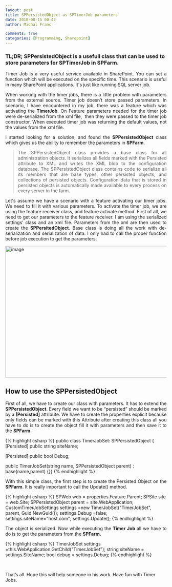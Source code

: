 ```yaml
---
layout: post
title: SPPersistedObject as SPTimerJob parameters
date: 2010-08-15 00:42
author: Michal Franc

comments: true
categories: [Programming, Sharepoint]
---
```

<h3>TL;DR; SPPersistedObject is a usefull class that can be used to store parameters for SPTimerJob in SPFarm.</h3>

<p align="justify">Timer Job is a very useful service available in SharePoint. You can set a function which will be executed on the specific time. This scenario is useful in many SharePoint applications. It's just like running SQL server job.</p>
<p align="justify">When working with the timer jobs, there is a little problem with parameters from the external source. Timer job doesn’t store passed parameters. In scenario, I have encountered in my job, there was a feature which was activating the <strong>TimerJob</strong>. On Feature parameters needed for the timer job were de-serialized from the xml file,  then they were passed to the timer job constructor. When executed timer job was returning the default values, not the values from the xml file.</p>
<p align="justify">I started looking for a solution, and found the <strong>SPPersistedObject</strong> class which gives us the ability to remember the parameters in <strong>SPFarm</strong>.</p>

<blockquote>
<p align="justify">The SPPersistedObject class provides a base class for all administration objects. It serializes all fields marked with the Persisted attribute to XML and writes the XML blob to the configuration database. The SPPersistedObject class contains code to serialize all its members that are base types, other persisted objects, and collections of persisted objects. Configuration data that is stored in persisted objects is automatically made available to every process on every server in the farm.</p>
</blockquote>
<p align="justify">Let's assume we have a scenario with a feature activating our timer jobs. We need to fill it with various parameters. To activate the timer job, we are using the feature receiver class, and feature activate method. First of all, we need to get our parameters to the feature receiver. I am using the serialized settings' class and an xml file. Parameters from the xml are then used to create the <strong>SPPersitedObject</strong>. Base class is doing all the work with de-serialization and serialization of data. I only had to call the proper function before job execution to get the parameters.</p>
<a href="http://lammichalfranc.files.wordpress.com/2010/08/image27.png"><img style="display: inline; border: 0;" title="image" src="http://lammichalfranc.files.wordpress.com/2010/08/image_thumb27.png" alt="image" width="656" height="411" border="0" /></a>
<h2>How to use the SPPersistedObject</h2>
<p align="justify">First of all, we have to create our class with parameters. It has to extend the <strong>SPPersistedObject</strong>. Every field we want to be “persisted” should be marked by a <strong>[Persisted]</strong> attribute. We have to create the properties explicit because only fields can be marked with this Attribute after creating this class all you have to do is to create the object fill it with parameters and then save it to the <strong>SPFarm</strong>.</p>


{% highlight csharp %}
public class TimerJobSet: SPPersistedObject
{ 
   [Persisted] 
   public string siteName;

   [Persisted]
   public bool Debug;

   public TimerJobSet(string name, SPPersistedObject parent) : base(name,parent) {}}
{% endhighlight %}

<p align="justify">With this simple class, the first step is to create the Persisted Object on the <strong>SPFarm</strong>. It is really important to call the Update() method.</p>


{% highlight csharp %}
SPWeb web = properties.Feature.Parent;
SPSite site = web.Site;
SPPersistedObject parent = site.WebApplication;
CustomTimerJobSettings settings =new TimerJobSet("TimerJobSet", parent, Guid.NewGuid());
settings.Debug =false;
settings.siteName="host.com";
settings.Update();
{% endhighlight %}

<p align="justify">The object is serialized. Now while executing the <strong>Timer Job </strong> all we have to do is to get the parameters from the <strong>SPFarm.</strong></p>


{% highlight csharp %}
TimerJobSet settings =this.WebApplication.GetChild<TimerJobSet>("TimerJobSet");  string siteName = settings.SiteName;
bool debug = settings.Debug;
{% endhighlight %}

&nbsp;
<div id="scid:9D7513F9-C04C-4721-824A-2B34F0212519:d0a11b8a-20c6-48ec-8289-da2dcea40a3a" class="wlWriterEditableSmartContent" style="display: inline; float: none; margin: 0; padding: 0;">

<!-- Code inserted with Steve Dunn's Windows Live Writer Code Formatter Plugin.  http://dunnhq.com -->

</div>
That’s all. Hope this will help someone in his work. Have fun with Timer Jobs.
